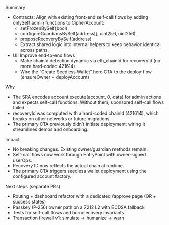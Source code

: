 Summary
- Contracts: Align with existing front-end self-call flows by adding onlySelf admin functions to CipherAccount:
  - setFrozenBySelf(bool)
  - configureGuardiansBySelf(address[], uint256, uint256)
  - proposeRecoveryBySelf(address)
  - Extract shared logic into internal helpers to keep behavior identical across paths.
- UI: Improve end-to-end flows
  - Make chainId detection dynamic via eth_chainId for recoveryId (no more hard-coded 421614)
  - Wire the “Create Seedless Wallet” hero CTA to the deploy flow (ensureOwner + deployAccount)

Why
- The SPA encodes account.execute(account, 0, data) for admin actions and expects self-call functions. Without them, sponsored self-call flows failed.
- recoveryId was computed with a hard-coded chainId (421614), which breaks on other networks or future migrations.
- The primary CTA previously didn’t initiate deployment; wiring it streamlines demos and onboarding.

Impact
- No breaking changes. Existing owner/guardian methods remain.
- Self-call flows now work through EntryPoint with owner-signed userOps.
- Recovery ID now reflects the actual chain at runtime.
- The primary CTA triggers seedless wallet deployment using the configured account factory.

Next steps (separate PRs)
- Routing + dashboard refactor with a dedicated /approve page (QR + success states)
- Passkey (P‑256) owner path on a 7212 L2 with ECDSA fallback
- Tests for self-call flows and burn/recovery invariants
- Transaction firewall v1: simulate → humanize → warn
